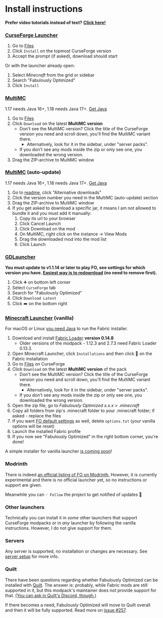 # Install instructions

**Prefer video tutorials instead of text?** [**Click here!**](https://github.com/Fabulously-Optimized/fabulously-optimized#reviews)

### [CurseForge Launcher](https://download.curseforge.com)

1. Go to [Files](https://www.curseforge.com/minecraft/modpacks/fabulously-optimized/files)
2. Click `Install` on the topmost CurseForge version
3. Accept the prompt (if asked), download should start

Or with the launcher already open:

1. Select _Minecraft_ from the grid or sidebar
2. Search "Fabulously Optimized"
3. Click `Install`

### [MultiMC](https://multimc.org)

1.17 needs Java 16+, 1.18 needs Java 17+. [Get Java](https://www.oracle.com/java/technologies/downloads/)

1. Go to [Files](https://www.curseforge.com/minecraft/modpacks/fabulously-optimized/files)
2. Click `Download` on the latest **MultiMC version**
   * Don't see the MultiMC version? Click the title of the CurseForge version you need and scroll down, you'll find the MultiMC variant there.
      * Alternatively, look for it in the sidebar, under "server packs".
   * If you don't see any mods inside the zip or only see one, you downloaded the wrong version.
3. Drag the ZIP-archive to MultiMC window

### [MultiMC](https://multimc.org) (auto-update)

1.17 needs Java 16+, 1.18 needs Java 17+. [Get Java](https://www.oracle.com/java/technologies/downloads/)

1. Go to [readme](https://github.com/Fabulously-Optimized/fabulously-optimized#downloads), click "Alternative downloads"
2. Click the version number you need in the MultiMC (auto-update) section
3. Drag the ZIP-archive to MultiMC window
4. If you get asked to download a specific jar, it means I am not allowed to bundle it and you must add it manually:
   1. Copy its url to your browser
   2. Click Cancel Launch
   3. Click Download on the mod
   4. On MultiMC, right click on the instance -> View Mods
   5. Drag the downloaded mod into the mod list
   6. Click Launch

### [GDLauncher](https://gdevs.io)

**You must update to v1.1.14 or later to play FO, see settings for which version you have. [Easiest way is to redownload](https://gdevs.io/#downloadContainer) (no need to remove first).**

1. Click ➕ on bottom left corner
2. Select `CurseForge` tab
3. Search for "Fabulously Optimized"
4. Click `Download Latest`
5. Click ➡️ on the bottom right

### [Minecraft Launcher](https://www.minecraft.net/en-us/download) (vanilla)

For macOS or Linux [you need Java](https://www.oracle.com/java/technologies/downloads/) to run the Fabric installer.

1. Download and install [Fabric Loader](https://fabricmc.net/use/) **version 0.14.8**
   * Older versions of the modpack - 1.12.3 and 2.7.3 need Fabric Loader 0.13.3.
2. Open Minecraft Launcher, click `Installations` and then click 📂 on the Fabric installation
3. Go to [Files](https://www.curseforge.com/minecraft/modpacks/fabulously-optimized/files) on CurseForge
4. Click `Download` on the latest **MultiMC version** of the pack
   * Don't see the MultiMC version? Click the title of the CurseForge version you need and scroll down, you'll find the MultiMC variant there.
      * Alternatively, look for it in the sidebar, under "server packs".
   * If you don't see any mods inside the zip or only see one, you downloaded the wrong version.
5. Open the zip file, go to _Fabulously Optimized x.x.x_ > _.minecraft_
6. Copy all folders from zip's .minecraft folder to your .minecraft folder; if asked - replace the files
7. If you want [FO default settings](changed-options.md) as well, delete `options.txt` (your vanilla options will be reset)
8. Launch the installed Fabric profile
9. If you now see "Fabulously Optimized" in the right bottom corner, you're done!

A simple installer for vanilla launcher [is coming soon](https://github.com/Fabulously-Optimized/fabulously-optimized/issues/110)!

### Modrinth

There is indeed [an official listing of FO on Modrinth.](https://modrinth.com/modpack/fabulously-optimized) However, it is currently experimental and there is no official launcher yet, so no instructions or support are given.

Meanwhile you can `♡ Follow` the project to get notified of updates 🙂

### Other launchers

Technically you can install it in _some_ other launchers that support CurseForge modpacks or in _any_ launcher by following the vanilla instructions. However, I do not give support for them.

### Servers

Any server is supported, no installation or changes are necessary. See [server setup](server-setup.md) for more info.

### Quilt

There have been questions regarding whether Fabulously Optimized can be installed with [Quilt](https://quiltmc.org). The answer is: probably, while Fabric mods are still supported in it, but this modpack's maintainer does not provide support for that. [(You can ask in Quilt's Discord, though.)](https://discord.quiltmc.org/)

If there becomes a need, Fabulously Optimized will move to Quilt overall and then it will be fully supported. Read more on [issue #257](https://github.com/Fabulously-Optimized/fabulously-optimized/issues/257).

